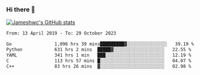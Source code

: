 ### Hi there 👋

[![Jameshwc's GitHub stats](https://github-readme-stats.vercel.app/api?username=jameshwc)](https://github.com/anuraghazra/github-readme-stats)

<!--START_SECTION:waka-->

```txt
From: 13 April 2019 - To: 29 October 2023

Go                1,096 hrs 39 mins█████████▓░░░░░░░░░░░░░░░   39.19 %
Python            631 hrs 2 mins  █████▓░░░░░░░░░░░░░░░░░░░   22.55 %
YAML              341 hrs 1 min   ███░░░░░░░░░░░░░░░░░░░░░░   12.19 %
C                 113 hrs 57 mins █░░░░░░░░░░░░░░░░░░░░░░░░   04.07 %
C++               83 hrs 26 mins  ▓░░░░░░░░░░░░░░░░░░░░░░░░   02.98 %
```

<!--END_SECTION:waka-->